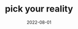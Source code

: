 ---
title: "pick your reality"
date: 2022-08-01
related:
  - "you are the birth of a reality"
  - "you're still looping on your LSD trip"
  - "you've been dead for billions of years"
tags:
  - reality
---